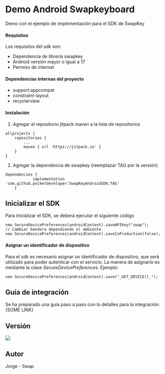 # Demo Android Swapkeyboard
Demo con el ejemplo de implementación para el SDK de SwapKey

#### Requisitos
Los requisitos del sdk son:
- Dependencia de librería swapkey
- Android versión mayor o igual a 17
- Permiso de internet

#### Dependencias internas del proyecto
- support:appcompat
- constraint-layout
- recyclerview

#### Instalación
1. Agregar  el repositorio jitpack maven a la lista de repositorios
```
allprojects {
    repositories {
        ...
        maven { url 'https://jitpack.io' }
    }
}
```
2. Agregar la dependencia de swapkey (reemplazar TAG por la versión)
```
dependencies {
	        implementation 'com.github.pocketdeveloper:SwapKeyAndroidSDK:TAG'
	}
```

## Inicializar el SDK
Para inicializar el SDK, se deberá ejecutar el siguiente código
```
new SecureDevicePreferences(androidContext).saveAPIKey("swap");
// Cambiar bandera dependiendo el ambiente
new SecureDevicePreferences(androidContext).saveIsProduction(false);
```

#### Asignar un identificador de dispositivo
Para el sdk es necesario asignar un identificador de dispositivo, que será utilizado para poder autenticar con el servicio.
La manera de asignarlo es mediante la clase _SecureDevicePreferences_. Ejemplo:
```
new SecureDevicePreferences(androidContext).save("_GET_DEVICE()_");
```

## Guía de integración
Se ha preparado una guía paso a paso con lo detalles para la integración:
{SOME LINK}

## Versión
[![](https://jitpack.io/v/pocketdeveloper/SwapKeyAndroidSDK.svg)](https://jitpack.io/#pocketdeveloper/SwapKeyAndroidSDK)

## Autor
Jorge - Swap




